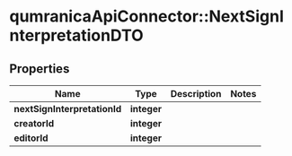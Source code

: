 # qumranicaApiConnector::NextSignInterpretationDTO

## Properties
Name | Type | Description | Notes
------------ | ------------- | ------------- | -------------
**nextSignInterpretationId** | **integer** |  | 
**creatorId** | **integer** |  | 
**editorId** | **integer** |  | 


